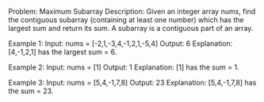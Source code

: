 Problem: Maximum Subarray
Description: Given an integer array nums, find the contiguous subarray (containing at least one number) which has the largest sum and return its sum.
A subarray is a contiguous part of an array.

Example 1:
Input: nums = [-2,1,-3,4,-1,2,1,-5,4]
Output: 6
Explanation: [4,-1,2,1] has the largest sum = 6.

Example 2:
Input: nums = [1]
Output: 1
Explanation: [1] has the sum = 1.

Example 3:
Input: nums = [5,4,-1,7,8]
Output: 23
Explanation: [5,4,-1,7,8] has the sum = 23.
